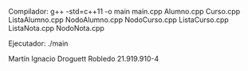 Compilador: 
g++ -std=c++11 -o main main.cpp Alumno.cpp Curso.cpp ListaAlumno.cpp NodoAlumno.cpp NodoCurso.cpp ListaCurso.cpp ListaNota.cpp NodoNota.cpp

Ejecutador:
./main

Martín Ignacio Droguett Robledo
21.919.910-4
